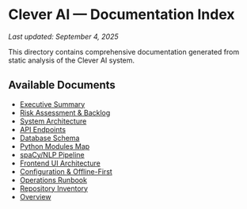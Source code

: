 # Clever AI — Documentation Index

_Last updated: September 4, 2025_

<!--
Why: Central documentation hub providing comprehensive system analysis and architectural guidance
Where: Referenced by developers, onboarding processes, and architectural decision-making
How: Generated from static analysis with links to specialized documentation areas

Connects to:
    - docs/architecture.md: System architecture and component relationships
    - docs/config/device_specifications.md: Hardware environment and constraints
    - docs/api/endpoints.md: API documentation and usage patterns
    - docs/components/python.md: Python module relationships and dependencies
    - ../README.md: Main project documentation and overview
    - All documentation files: Serves as navigation hub for technical documentation
-->

This directory contains comprehensive documentation generated from static analysis of the Clever AI system.

## Available Documents
- [Executive Summary](audit_summary.md)
- [Risk Assessment & Backlog](risk_backlog.md)
- [System Architecture](architecture.md)
- [API Endpoints](api/endpoints.md)
- [Database Schema](data/db.md)
- [Python Modules Map](components/python.md)
- [spaCy/NLP Pipeline](nlp/pipeline.md)
- [Frontend UI Architecture](ui/frontend.md)
- [Configuration & Offline-First](config/config.md)
- [Operations Runbook](runbook.md)
- [Repository Inventory](file-inventory.md)
- [Overview](overview.md)